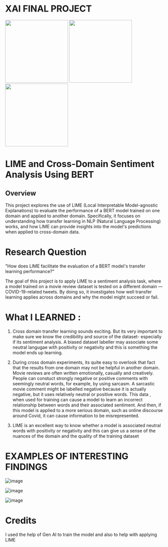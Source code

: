 # XAI FINAL PROJECT

<img src="https://github.com/user-attachments/assets/f6aec4bd-bea7-40b5-b9ee-b3ba56e24b7c" width="200"/> 
<img src="https://github.com/user-attachments/assets/66a84e10-bffe-418e-9396-763fbc5dab87" width="200"/> 
<img src="https://github.com/user-attachments/assets/27c1d3dc-efad-44ae-8bfb-6d06111c36ca" width="200"/>



# LIME and Cross-Domain Sentiment Analysis Using BERT
## Overview
This project explores the use of LIME (Local Interpretable Model-agnostic Explanations) to evaluate the performance of a BERT model trained on one domain and applied to another domain. Specifically, it focuses on understanding how transfer learning in NLP (Natural Language Processing) works, and how LIME can provide insights into the model's predictions when applied to cross-domain data.

# Research Question
"How does LIME facilitate the evaluation of a BERT model's transfer learning performance?"

The goal of this project is to apply LIME to a sentiment analysis task, where a model trained on a movie review dataset is tested on a different domain — COVID-19-related tweets. By doing so, it investigates how well transfer learning applies across domains and why the model might succeed or fail.
# What I LEARNED :

1. Cross domain transfer learning sounds exciting. But its very important to make sure we know the credibility and source of the dataset- especially if its sentiment analysis. A biased dataset labeller may associate some neutral langugae with positivity or negativity and this is something the model ends up learning.
   
2. During cross domain experiments, its quite easy to overlook that fact that the results from one domain may not be helpful in another domain. Movie reviews are often written emotionally, casually and creatively. People can constuct strongly negative or positive comments with seemingly neutral words, for example, by using sarcasm. A sarcastic movie comment might be labelled negative because it is actually negative, but it uses relatively neutral or positive words. This data , when used for training can cause a model to learn an incorrect relationship between words and their associated sentiment. And then, if this model is applied to a more serious domain, such as online discourse around Covid, it can cause information to be misrepresented.

3. LIME is an excellent way to know whether a model is associated neutral words with positivity or negativity and this can give us a sense of the nuances of the  domain and the quality of the training dataset 

 
# EXAMPLES OF INTERESTING FINDINGS
![image](https://github.com/user-attachments/assets/06e6ac93-e536-4070-a134-965e0d20bc6f)

![image](https://github.com/user-attachments/assets/0d897d59-d6f6-4daa-8069-d6b2ce4eb66a)

![image](https://github.com/user-attachments/assets/6090ce68-5e1b-4366-8713-cd34c9b35ccd)



# Credits 
I used the help of Gen AI to train the model and also to help with applying LIME
